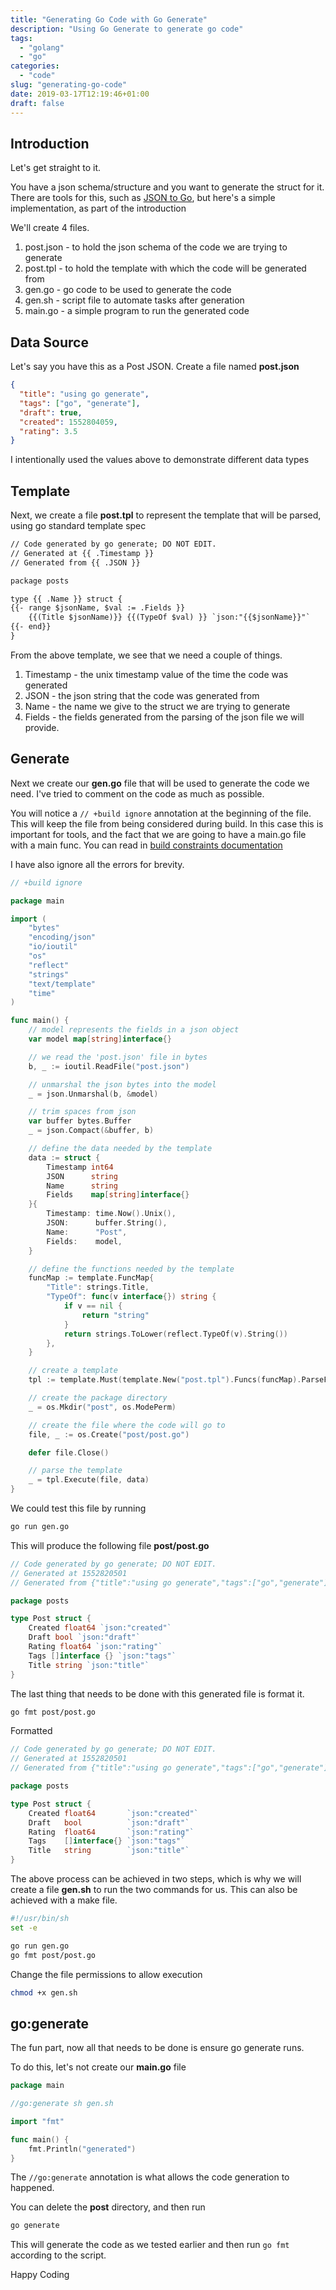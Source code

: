 ```yaml
---
title: "Generating Go Code with Go Generate"
description: "Using Go Generate to generate go code"
tags:
  - "golang"
  - "go"
categories:
  - "code"
slug: "generating-go-code"
date: 2019-03-17T12:19:46+01:00
draft: false
---
```


## Introduction
Let's get straight to it.

You have a json schema/structure and you want to generate the struct for it. There are tools for this, such as [JSON to Go](https://transform.now.sh/json-to-go/), but here's a simple implementation, as part of the introduction

We'll create 4 files.

  1. post.json - to hold the json schema of the code we are trying to generate
  2. post.tpl - to hold the template with which the code will be generated from
  3. gen.go - go code to be used to generate the code
  4. gen.sh - script file to automate tasks after generation
  5. main.go - a simple program to run the generated code

## Data Source
Let's say you have this as a Post JSON. Create a file named **post.json**

```json
{
  "title": "using go generate",
  "tags": ["go", "generate"],
  "draft": true,
  "created": 1552804059,
  "rating": 3.5
}

```
I intentionally used the values above to demonstrate different data types


## Template
Next, we create a file **post.tpl** to represent the template that will be parsed, using go standard template spec
```txt
// Code generated by go generate; DO NOT EDIT.
// Generated at {{ .Timestamp }}
// Generated from {{ .JSON }}

package posts

type {{ .Name }} struct {
{{- range $jsonName, $val := .Fields }}
    {{(Title $jsonName)}} {{(TypeOf $val) }} `json:"{{$jsonName}}"`
{{- end}}
}

```
From the above template, we see that we need a couple of things.

  1. Timestamp - the unix timestamp value of the time the code was generated
  2. JSON - the json string that the code was generated from
  3. Name - the name we give to the struct we are trying to generate
  4. Fields - the fields generated from the parsing of the json file we will provide.

## Generate
Next we create our **gen.go** file that will be used to generate the code we need. I've tried to comment on the code as much as possible.

You will notice a `// +build ignore` annotation at the beginning of the file. This will keep the file from being considered during build. In this case this is important for tools, and the fact that we are going to have a main.go file with a main func. You can read in [build constraints documentation](https://golang.org/pkg/go/build/#hdr-Build_Constraints)

I have also ignore all the errors for brevity.

```go
// +build ignore

package main

import (
	"bytes"
	"encoding/json"
	"io/ioutil"
	"os"
	"reflect"
	"strings"
	"text/template"
	"time"
)

func main() {
	// model represents the fields in a json object
	var model map[string]interface{}

	// we read the 'post.json' file in bytes
	b, _ := ioutil.ReadFile("post.json")

	// unmarshal the json bytes into the model
	_ = json.Unmarshal(b, &model)

	// trim spaces from json
	var buffer bytes.Buffer
	_ = json.Compact(&buffer, b)

	// define the data needed by the template
	data := struct {
		Timestamp int64
		JSON      string
		Name      string
		Fields    map[string]interface{}
	}{
		Timestamp: time.Now().Unix(),
		JSON:      buffer.String(),
		Name:      "Post",
		Fields:    model,
	}

	// define the functions needed by the template
	funcMap := template.FuncMap{
		"Title": strings.Title,
		"TypeOf": func(v interface{}) string {
			if v == nil {
				return "string"
			}
			return strings.ToLower(reflect.TypeOf(v).String())
		},
	}

	// create a template
	tpl := template.Must(template.New("post.tpl").Funcs(funcMap).ParseFiles("post.tpl"))

	// create the package directory
	_ = os.Mkdir("post", os.ModePerm)

	// create the file where the code will go to
	file, _ := os.Create("post/post.go")

	defer file.Close()

	// parse the template
	_ = tpl.Execute(file, data)
}

```
We could test this file by running
```sh
go run gen.go
```

This will produce the following file **post/post.go**
```go
// Code generated by go generate; DO NOT EDIT.
// Generated at 1552820501
// Generated from {"title":"using go generate","tags":["go","generate"],"draft":true,"created":1552804059,"rating":3.5}

package posts

type Post struct {
    Created float64 `json:"created"`
    Draft bool `json:"draft"`
    Rating float64 `json:"rating"`
    Tags []interface {} `json:"tags"`
    Title string `json:"title"`
}

```

The last thing that needs to be done with this generated file is format it.
```sh
go fmt post/post.go
```
Formatted
```go
// Code generated by go generate; DO NOT EDIT.
// Generated at 1552820501
// Generated from {"title":"using go generate","tags":["go","generate"],"draft":true,"created":1552804059,"rating":3.5}

package posts

type Post struct {
	Created float64       `json:"created"`
	Draft   bool          `json:"draft"`
	Rating  float64       `json:"rating"`
	Tags    []interface{} `json:"tags"`
	Title   string        `json:"title"`
}
```

The above process can be achieved in two steps, which is why we will create a file **gen.sh** to run the two commands for us. This can also be achieved with a make file.
```sh
#!/usr/bin/sh
set -e

go run gen.go
go fmt post/post.go
```

Change the file permissions to allow execution
```sh
chmod +x gen.sh
```

## go:generate
The fun part, now all that needs to be done is ensure go generate runs.

To do this, let's not create our **main.go** file
```go
package main

//go:generate sh gen.sh

import "fmt"

func main() {
	fmt.Println("generated")
}
```

The `//go:generate` annotation is what allows the code generation to happened.

You can delete the **post** directory, and then run
```sh
go generate
```

This will generate the code as we tested earlier and then run `go fmt` according to the script.

Happy Coding

